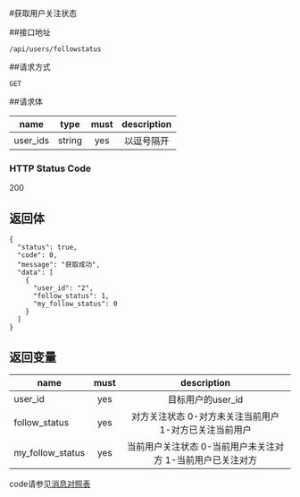 #获取用户关注状态

##接口地址

```
/api/users/followstatus
```

##请求方式

```
GET
```
##请求体

| name     | type     | must     | description |
|----------|:--------:|:--------:|:-----------:|
| user_ids | string   | yes      | 以逗号隔开  |

### HTTP Status Code

200

## 返回体

```
{
  "status": true,
  "code": 0,
  "message": "获取成功",
  "data": [
    {
      "user_id": "2",
      "follow_status": 1,
      "my_follow_status": 0
    }
  ]
}
```

## 返回变量

| name              | must     | description |
|-------------------|:--------:|:-----------:|
| user_id           | yes      | 目标用户的user_id |
| follow_status     | yes      | 对方关注状态  0-对方未关注当前用户 1-对方已关注当前用户|
| my_follow_status  | yes      | 当前用户关注状态  0-当前用户未关注对方 1-当前用户已关注对方|
code请参见[消息对照表](消息对照表.md)